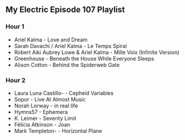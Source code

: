 ## My Electric Episode 107 Playlist

### Hour 1
* Ariel Kalma - Love and Dream
* Sarah Davachi / Ariel Kalma - Le Temps Spiral
* Robert Aiki Aubrey Lowe & Ariel Kalma - Mille Voix (Infinite Version)
* Greenhouse - Beneath the House While Everyone Sleeps
* Alison Cotton - Behind the Spiderweb Gate

### Hour 2
* Laura Luna Castillo- - Cepheid Variables
* Sopor - Live At Almost Music
* Norah Lorway - in real life
* Hymns57 - Ephemera
* K. Leimer - Severity Limit
* Félicia Atkinson - Joan
* Mark Templeton- - Horizontal Plane
